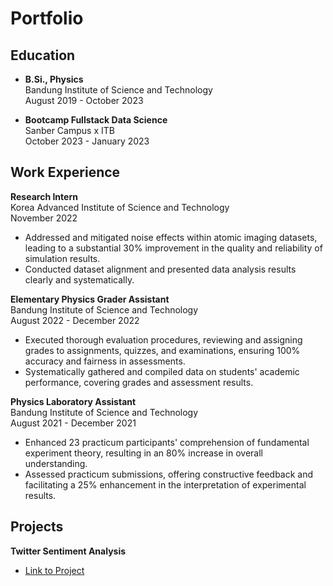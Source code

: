 # Portfolio

## Education
- **B.Si., Physics**  
  Bandung Institute of Science and Technology  
  August 2019 - October 2023
  
- **Bootcamp Fullstack Data Science**  
  Sanber Campus x ITB  
  October 2023 - January 2023

## Work Experience
**Research Intern**  
Korea Advanced Institute of Science and Technology  
November 2022
- Addressed and mitigated noise effects within atomic imaging datasets, leading to a substantial 30% improvement in the quality and reliability of simulation results.
- Conducted dataset alignment and presented data analysis results clearly and systematically.

**Elementary Physics Grader Assistant**  
Bandung Institute of Science and Technology  
August 2022 - December 2022
- Executed thorough evaluation procedures, reviewing and assigning grades to assignments, quizzes, and examinations, ensuring 100% accuracy and fairness in assessments.
- Systematically gathered and compiled data on students' academic performance, covering grades and assessment results.

**Physics Laboratory Assistant**  
Bandung Institute of Science and Technology  
August 2021 - December 2021
- Enhanced 23 practicum participants' comprehension of fundamental experiment theory, resulting in an 80% increase in overall understanding.
- Assessed practicum submissions, offering constructive feedback and facilitating a 25% enhancement in the interpretation of experimental results.

## Projects
**Twitter Sentiment Analysis**
- [Link to Project](https://sentimen-twitter.streamlit.app/Biodata)






